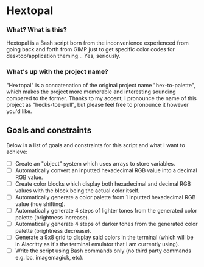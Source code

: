 # Hextopal

### What? What is this?
Hextopal is a Bash script born from the inconvenience experienced from going back and forth from GIMP just to get specific color codes for desktop/application theming... Yes, seriously.

### What's up with the project name?
"Hextopal" is a concatenation of the original project name "hex-to-palette", which makes the project more memorable and interesting sounding compared to the former. Thanks to my accent, I pronounce the name of this project as "hecks-toe-pull", but please feel free to pronounce it however you'd like.

## Goals and constraints
Below is a list of goals and constraints for this script and what I want to achieve:
- [ ] Create an "object" system which uses arrays to store variables.
- [ ] Automatically convert an inputted hexadecimal RGB value into a decimal RGB value.
- [ ] Create color blocks which display both hexadecimal and decimal RGB values with the block being the actual color itself.
- [ ] Automatically generate a color palette from 1 inputted hexadecimal RGB value (hue shifting).
- [ ] Automatically generate 4 steps of lighter tones from the generated color palette (brightness increase).
- [ ] Automatically generate 4 steps of darker tones from the generated color palette (brightness decrease).
- [ ] Generate a 9x8 grid to display said colors in the terminal (which will be in Alacritty as it's the terminal emulator that I am currently using).
- [ ] Write the script using Bash commands only (no third party commands e.g. bc, imagemagick, etc).
